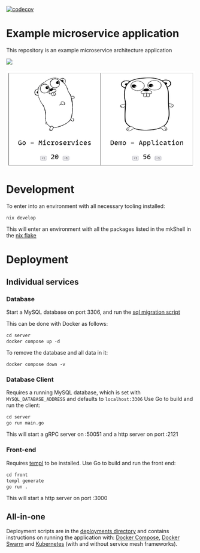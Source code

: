 [![codecov](https://codecov.io/gh/ARLJohnston/go-http/graph/badge.svg?token=LA0NE8ENYZ)](https://codecov.io/gh/ARLJohnston/go-http)

# Example microservice application

This repository is an example microservice architecture application

[![](https://mermaid.ink/img/pako:eNpdUctugzAQ_JWVz4l66wFVlSABIjVt0ySnQg8LmGAVbMuYtlGSf68f5NGemJ0Z74zNgZSioiQgULfiu2xQaViucw79UOwUygZCKVtWomaCGxqgYoqWdvI-gDBLlOB6GvMKUnG3pZ1sP5wSZRGWn6PgqVk2R40F9hSe95u3pWH9EniYTh-Pu_VqdoTIn3YUzEaH-1Be3XbbKqxrVjr9tlm0HSmAefZ0D3YtaG_-uEixlRqt5R_JR5iDYNN9ldjh0De5pL8WPVVfWLCW6b1V_j9Nkq2U6Khu6NC73Yvsxbw2xD9SKE2V49IsNenI0U4-IXRxiYXRFSYOpt6yuPKLc7kzjMZrkAnpqOqQVeb_HiyZE9OlozkJDKxojUOrc5Lzk7HioMVmz0sSaDXQCVFi2DUkqLHtzTTICjWdMzRX784WifxdiG40nX4BlhS4Rg?type=png)](https://mermaid.live/edit#pako:eNpdUctugzAQ_JWVz4l66wFVlSABIjVt0ySnQg8LmGAVbMuYtlGSf68f5NGemJ0Z74zNgZSioiQgULfiu2xQaViucw79UOwUygZCKVtWomaCGxqgYoqWdvI-gDBLlOB6GvMKUnG3pZ1sP5wSZRGWn6PgqVk2R40F9hSe95u3pWH9EniYTh-Pu_VqdoTIn3YUzEaH-1Be3XbbKqxrVjr9tlm0HSmAefZ0D3YtaG_-uEixlRqt5R_JR5iDYNN9ldjh0De5pL8WPVVfWLCW6b1V_j9Nkq2U6Khu6NC73Yvsxbw2xD9SKE2V49IsNenI0U4-IXRxiYXRFSYOpt6yuPKLc7kzjMZrkAnpqOqQVeb_HiyZE9OlozkJDKxojUOrc5Lzk7HioMVmz0sSaDXQCVFi2DUkqLHtzTTICjWdMzRX784WifxdiG40nX4BlhS4Rg)

![Image of application](demo.png)

# Development
To enter into an environment with all necessary tooling installed:
```console
nix develop
```
This will enter an environment with all the packages listed in the mkShell in  the [nix flake](./flake.nix)

# Deployment
## Individual services
### Database
Start a MySQL database on port 3306, and run the [sql migration script](./server/create-tables.sql)

This can be done with Docker as follows:
```console
cd server
docker compose up -d
```

To remove the database and all data in it:
```console
docker compose down -v
```

### Database Client
Requires a running MySQL database, which is set with `MYSQL_DATABASE_ADDRESS` and defaults to `localhost:3306`
Use Go to build and run the client:
```console
cd server
go run main.go
```
This will start a gRPC server on :50051 and a http server on port :2121

### Front-end
Requires [templ](https://github.com/a-h/templ/) to be installed.
Use Go to build and run the front end:
```console
cd front
templ generate
go run .
```
This will start a http server on port :3000

## All-in-one
Deployment scripts are in the [deployments directory](./deployments/) and contains instructions on running the application with: [Docker Compose](https://docs.docker.com/compose/), [Docker Swarm](https://docs.docker.com/engine/swarm/) and [Kubernetes](https://kubernetes.io/) (with and without service mesh frameworks).
